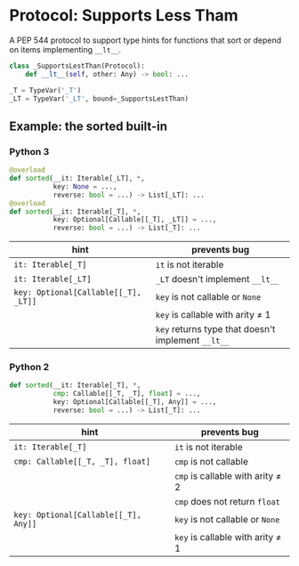 # Protocol: Supports Less Tham


A PEP 544 protocol to support type hints for functions
that sort or depend on items implementing `__lt__`.

```python
class _SupportsLestThan(Protocol):
    def __lt__(self, other: Any) -> bool: ...

_T = TypeVar('_T')
_LT = TypeVar('_LT', bound=_SupportsLestThan)
```


## Example: the sorted built-in

### Python 3

```python
@overload
def sorted(__it: Iterable[_LT], *,
           key: None = ...,
           reverse: bool = ...) -> List[_LT]: ...
@overload
def sorted(__it: Iterable[_T], *,
           key: Optional[Callable[[_T], _LT]] = ...,
           reverse: bool = ...) -> List[_T]: ...
```


| hint | prevents bug |
| ---- | ----- |
| `it: Iterable[_T]` | `it` is not iterable |
| `it: Iterable[_LT]` | `_LT` doesn't implement `__lt__` |
| `key: Optional[Callable[[_T], _LT]]` | `key` is not callable or `None`|
|                                      | `key` is callable with arity ≠ 1 |
|                                      | `key` returns type that doesn't implement `__lt__` |


### Python 2

```python
def sorted(__it: Iterable[_T], *,
           cmp: Callable[[_T, _T], float] = ...,
           key: Optional[Callable[[_T], Any]] = ...,
           reverse: bool = ...) -> List[_T]: ...

```


| hint | prevents bug |
| ---- | ----- |
| `it: Iterable[_T]` | `it` is not iterable |
| `cmp: Callable[[_T, _T], float]` | `cmp` is not callable  |
|                                  | `cmp` is callable with arity ≠ 2 |
|                                  | `cmp` does not return `float` |
| `key: Optional[Callable[[_T], Any]]` | `key` is not callable or `None` |
|                                      | `key` is callable with arity ≠ 1 |
